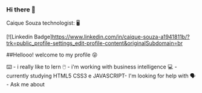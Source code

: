 ### Hi there 👋

<!--
**Caique215/Caique215** is a ✨ _special_ ✨ repository because its `README.md` (this file) appears on your GitHub profile.

Here are some ideas to get you started:

- 🔭 I’m currently working on ...
- 🌱 I’m currently learning ...
- 👯 I’m looking to collaborate on ...
- 🤔 I’m looking for help with ...
- 💬 Ask me about ...
- 📫 How to reach me: ...
- 😄 Pronouns: ...
- ⚡ Fun fact: ...
-->
Caique Souza technologist: :desktop_computer:


[![Linkedin Badge]https://www.linkedin.com/in/caique-souza-a1941811b/?trk=public_profile-settings_edit-profile-content&originalSubdomain=br

##Hellooo! welcome to my profile :stuck_out_tongue_closed_eyes:	

:keyboard: - i really like to lern
:computer_mouse: - i'm working with business intelligence 
:computer: - currently studying HTML5 CSS3 e JAVASCRIPT- I'm looking for help with
:speaking_head: - Ask me about 




